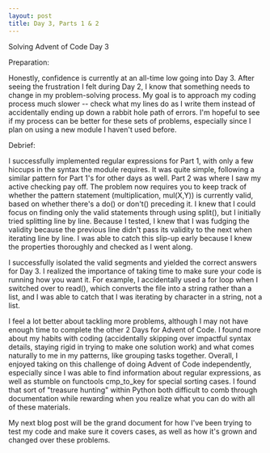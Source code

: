 ```yaml
---
layout: post
title: Day 3, Parts 1 & 2
---
```

Solving Advent of Code Day 3

Preparation:

Honestly, confidence is currently at an all-time low going into Day 3. After seeing the frustration I felt during Day 2, I know that something needs to change in my problem-solving process. My goal is to approach my coding process much slower -- check what my lines do as I write them instead of accidentally ending up down a rabbit hole path of errors. I'm hopeful to see if my process can be better for these sets of problems, especially since I plan on using a new module I haven't used before.

Debrief:

I successfully implemented regular expressions for Part 1, with only a few hiccups in the syntax the module requires. It was quite simple, following a similar pattern for Part 1's for other days as well. Part 2 was where I saw my active checking pay off. The problem now requires you to keep track of whether the pattern statement (multiplication, mul(X,Y)) is currently valid, based on whether there's a do() or don't() preceding it. I knew that I could focus on finding only the valid statements through using split(), but I initially tried splitting line by line. Because I tested, I knew that I was fudging the validity because the previous line didn't pass its validity to the next when iterating line by line. I was able to catch this slip-up early because I knew the properties thoroughly and checked as I went along. 

I successfully isolated the valid segments and yielded the correct answers for Day 3. I realized the importance of taking time to make sure your code is running how you want it. For example, I accidentally used a for loop when I switched over to read(), which converts the file into a string rather than a list, and I was able to catch that I was iterating by character in a string, not a list. 

I feel a lot better about tackling more problems, although I may not have enough time to complete the other 2 Days for Advent of Code. I found more about my habits with coding (accidentally skipping over impactful syntax details, staying rigid in trying to make one solution work) and what comes naturally to me in my patterns, like grouping tasks together. Overall, I enjoyed taking on this challenge of doing Advent of Code independently, especially since I was able to find information about regular expressions, as well as stumble on functools cmp_to_key for special sorting cases. I found that sort of "treasure hunting" within Python both difficult to comb through documentation while rewarding when you realize what you can do with all of these materials.

My next blog post will be the grand document for how I've been trying to test my code and make sure it covers cases, as well as how it's grown and changed over these problems.
